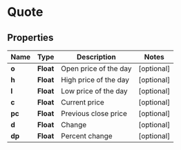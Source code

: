 

# Quote


## Properties

| Name | Type | Description | Notes |
|------------ | ------------- | ------------- | -------------|
|**o** | **Float** | Open price of the day |  [optional] |
|**h** | **Float** | High price of the day |  [optional] |
|**l** | **Float** | Low price of the day |  [optional] |
|**c** | **Float** | Current price |  [optional] |
|**pc** | **Float** | Previous close price |  [optional] |
|**d** | **Float** | Change |  [optional] |
|**dp** | **Float** | Percent change |  [optional] |



